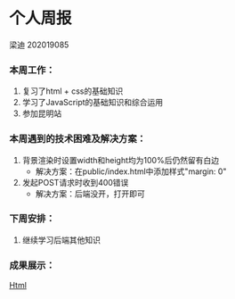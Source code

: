# 个人周报

梁迪 202019085

### 本周工作：

1. 复习了html + css的基础知识
2. 学习了JavaScript的基础知识和综合运用
3. 参加昆明站

### 本周遇到的技术困难及解决方案：

1. 背景渲染时设置width和height均为100%后仍然留有白边
   * 解决方案：在public/index.html中添加样式"margin: 0"
2. 发起POST请求时收到400错误
   * 解决方案：后端没开，打开即可

### 下周安排：

1. 继续学习后端其他知识

### 成果展示：

[Html](./files/6.html.md)

